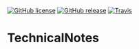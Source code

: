 [![GitHub license](https://img.shields.io/badge/license-GPLv3-blue.svg?style=flat-square)](https://raw.githubusercontent.com/stardisblue/TechnicalNotes/master/LICENSE)
[![GitHub release](https://img.shields.io/github/release/stardisblue/technicalnotes.svg?style=flat-square)](https://github.com/stardisblue/TechnicalNotes/releases/latest)
[![Travis](https://img.shields.io/travis/stardisblue/TechnicalNotes.svg?style=flat-square)](https://travis-ci.org/stardisblue/TechnicalNotes)

# TechnicalNotes

